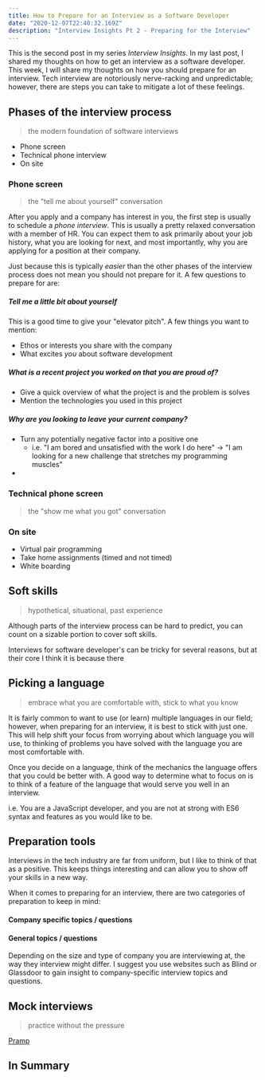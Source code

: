 ```yaml
---
title: How to Prepare for an Interview as a Software Developer
date: "2020-12-07T22:40:32.169Z"
description: "Interview Insights Pt 2 - Preparing for the Interview"
---
```


This is the second post in my series _Interview Insights_. In my last post, I shared my thoughts on how to get an interview as a software developer. This week, I will share my thoughts on how you should prepare for an interview. Tech interview are notoriously nerve-racking and unpredictable; however, there are steps you can take to mitigate a lot of these feelings.

## Phases of the interview process

> the modern foundation of software interviews

- Phone screen
- Technical phone interview
- On site

### Phone screen

> the "tell me about yourself" conversation

After you apply and a company has interest in you, the first step is usually to schedule a _phone interview_. This is usually a pretty relaxed conversation with a member of HR. You can expect them to ask primarily about your job history, what you are looking for next, and most importantly, why you are applying for a position at their company.

Just because this is typically _easier_ than the other phases of the interview process does not mean you should not prepare for it. A few questions to prepare for are:

##### Tell me a little bit about yourself

This is a good time to give your "elevator pitch". A few things you want to mention:

- Ethos or interests you share with the company
- What excites _you_ about software development

##### What is a recent project you worked on that you are proud of?

- Give a quick overview of what the project is and the problem is solves
- Mention the technologies you used in this project

##### Why are you looking to leave your current company?

- Turn any potentially negative factor into a positive one
  - i.e. "I am bored and unsatisfied with the work I do here" -> "I am looking for a new challenge that stretches my programming muscles"
-

### Technical phone screen

> the "show me what you got" conversation

### On site

- Virtual pair programming
- Take home assignments (timed and not timed)
- White boarding

## Soft skills

> hypothetical, situational, past experience

Although parts of the interview process can be hard to predict, you can count on a sizable portion to cover soft skills.

Interviews for software developer's can be tricky for several reasons, but at their core I think it is because there

## Picking a language

> embrace what you are comfortable with, stick to what you know

It is fairly common to want to use (or learn) multiple languages in our field; however, when preparing for an interview, it is best to stick with just one. This will help shift your focus from worrying about which language you will use, to thinking of problems you have solved with the language you are most comfortable with.

Once you decide on a language, think of the mechanics the language offers that you could be better with. A good way to determine what to focus on is to think of a feature of the language that would serve you well in an interview.

i.e. You are a JavaScript developer, and you are not at strong with ES6 syntax and features as you would like to be.

## Preparation tools

Interviews in the tech industry are far from uniform, but I like to think of that as a positive. This keeps things interesting and can allow you to show off your skills in a new way.

When it comes to preparing for an interview, there are two categories of preparation to keep in mind:

#### Company specific topics / questions

#### General topics / questions

Depending on the size and type of company you are interviewing at, the way they interview might differ. I suggest you use websites such as Blind or Glassdoor to gain insight to company-specific interview topics and questions.

## Mock interviews

> practice without the pressure

[Pramp](pramp.com)

## In Summary
